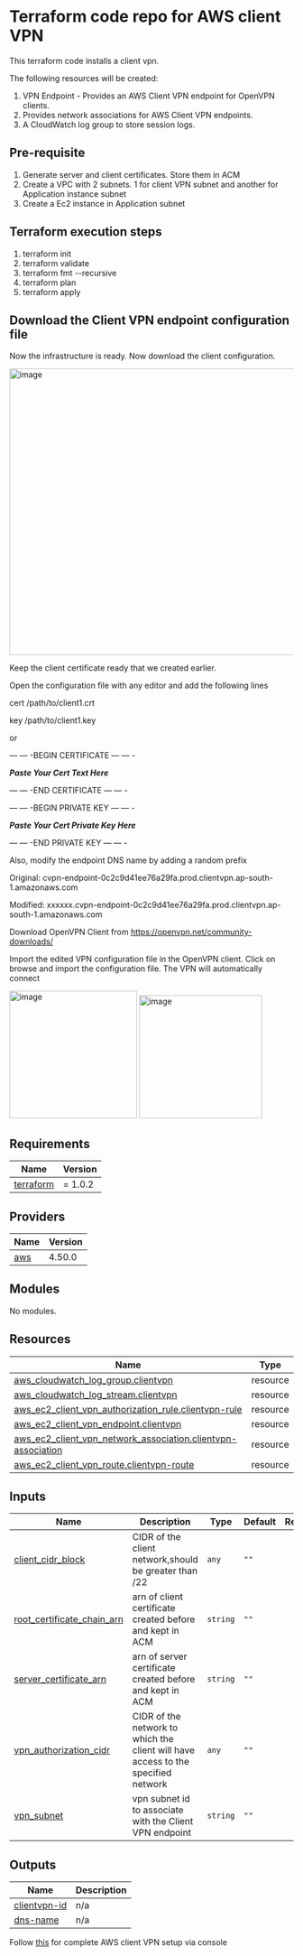 # Terraform code repo for AWS client VPN

This terraform code installs a client vpn.

The following resources will be created:

1. VPN Endpoint - Provides an AWS Client VPN endpoint for OpenVPN clients.
2. Provides network associations for AWS Client VPN endpoints.
3. A CloudWatch log group to store session logs.

## Pre-requisite

1. Generate server and client certificates. Store them in ACM
2. Create a VPC with 2 subnets. 1 for client VPN subnet and another for Application instance subnet
3. Create a Ec2 instance in Application subnet

## Terraform execution steps

1. terraform init
2. terraform validate
3. terraform fmt --recursive
4. terraform plan
5. terraform apply

## Download the Client VPN endpoint configuration file

Now the infrastructure is ready. Now download the client configuration.

<img width="508" alt="image" src="https://user-images.githubusercontent.com/65828245/212559795-b03e0522-af30-456c-abf1-974a0c5e1fb4.png">


Keep the client certificate ready that we created earlier.

Open the configuration file with any editor and add the following lines

cert /path/to/client1.crt

key /path/to/client1.key

or

<cert>
  
— — -BEGIN CERTIFICATE — — -
  
***Paste Your Cert Text Here***

— — -END CERTIFICATE — — -
  
</cert>

<key>
  
— — -BEGIN PRIVATE KEY — — -
  
***Paste Your Cert Private Key Here***

— — -END PRIVATE KEY — — -
  
</key>

Also, modify the endpoint DNS name by adding a random prefix

Original: cvpn-endpoint-0c2c9d41ee76a29fa.prod.clientvpn.ap-south-1.amazonaws.com

Modified: xxxxxx.cvpn-endpoint-0c2c9d41ee76a29fa.prod.clientvpn.ap-south-1.amazonaws.com

Download OpenVPN Client from https://openvpn.net/community-downloads/

Import the edited VPN configuration file in the OpenVPN client. Click on browse and import the configuration file. The VPN will automatically connect

<img width="226" alt="image" src="https://user-images.githubusercontent.com/65828245/212559913-88fd1eac-c600-4771-aeeb-92b5c032bf06.png">

<img width="218" alt="image" src="https://user-images.githubusercontent.com/65828245/212559939-d0908be1-84e6-4730-bb53-4cb7b8403304.png">


## Requirements

| Name | Version |
|------|---------|
| <a name="requirement_terraform"></a> [terraform](#requirement\_terraform) | = 1.0.2 |

## Providers

| Name | Version |
|------|---------|
| <a name="provider_aws"></a> [aws](#provider\_aws) | 4.50.0 |

## Modules

No modules.

## Resources

| Name | Type |
|------|------|
| [aws_cloudwatch_log_group.clientvpn](https://registry.terraform.io/providers/hashicorp/aws/latest/docs/resources/cloudwatch_log_group) | resource |
| [aws_cloudwatch_log_stream.clientvpn](https://registry.terraform.io/providers/hashicorp/aws/latest/docs/resources/cloudwatch_log_stream) | resource |
| [aws_ec2_client_vpn_authorization_rule.clientvpn-rule](https://registry.terraform.io/providers/hashicorp/aws/latest/docs/resources/ec2_client_vpn_authorization_rule) | resource |
| [aws_ec2_client_vpn_endpoint.clientvpn](https://registry.terraform.io/providers/hashicorp/aws/latest/docs/resources/ec2_client_vpn_endpoint) | resource |
| [aws_ec2_client_vpn_network_association.clientvpn-association](https://registry.terraform.io/providers/hashicorp/aws/latest/docs/resources/ec2_client_vpn_network_association) | resource |
| [aws_ec2_client_vpn_route.clientvpn-route](https://registry.terraform.io/providers/hashicorp/aws/latest/docs/resources/ec2_client_vpn_route) | resource |

## Inputs

| Name | Description | Type | Default | Required |
|------|-------------|------|---------|:--------:|
| <a name="input_client_cidr_block"></a> [client\_cidr\_block](#input\_client\_cidr\_block) | CIDR of the client network,should be greater than /22 | `any` | `""` | yes |
| <a name="input_root_certificate_chain_arn"></a> [root\_certificate\_chain\_arn](#input\_root\_certificate\_chain\_arn) | arn of client certificate created before and kept in ACM | `string` | `""` | yes |
| <a name="input_server_certificate_arn"></a> [server\_certificate\_arn](#input\_server\_certificate\_arn) | arn of server certificate created before and kept in ACM | `string` | `""` | yes |
| <a name="input_vpn_authorization_cidr"></a> [vpn\_authorization\_cidr](#input\_vpn\_authorization\_cidr) | CIDR of the network to which the client will have access to the specified network | `any` | `""` | yes |
| <a name="input_vpn_subnet"></a> [vpn\_subnet](#input\_vpn\_subnet) | vpn subnet id to associate with the Client VPN endpoint | `string` | `""` | yes |

## Outputs

| Name | Description |
|------|-------------|
| <a name="output_clientvpn-id"></a> [clientvpn-id](#output\_clientvpn-id) | n/a |
| <a name="output_dns-name"></a> [dns-name](#output\_dns-name) | n/a |

Follow [this](https://medium.com/@vanchi811/aws-client-vpn-to-securely-access-aws-resources-in-multiple-vpcs-using-transit-gateway-ce363096cde3) for complete AWS client VPN setup via console
